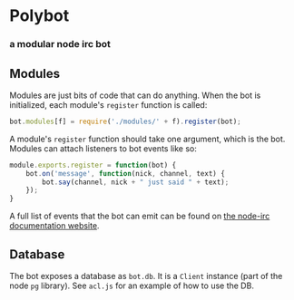 # Polybot
### **a modular node irc bot**

## Modules
Modules are just bits of code that can do anything. When the bot is initialized, each module's `register` function is called:

```javascript
bot.modules[f] = require('./modules/' + f).register(bot);
```

A module's `register` function should take one argument, which is the bot. Modules can attach listeners to bot events like so:

```javascript
module.exports.register = function(bot) {
    bot.on('message', function(nick, channel, text) {
        bot.say(channel, nick + " just said " + text);
    });
}
```

A full list of events that the bot can emit can be found on [the node-irc documentation website](https://node-irc.readthedocs.org/en/latest/API.html#client).

## Database
The bot exposes a database as `bot.db`. It is a `Client` instance (part of the node `pg` library). See `acl.js` for an example of how to use the DB.
